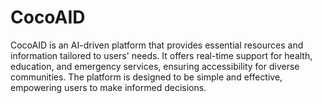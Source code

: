 # CocoAID
CocoAID is an AI-driven platform that provides essential resources and information tailored to users' needs. It offers real-time support for health, education, and emergency services, ensuring accessibility for diverse communities. The platform is designed to be simple and effective, empowering users to make informed decisions.
